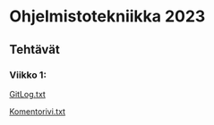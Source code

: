 # Ohjelmistotekniikka 2023

## Tehtävät

### Viikko 1:

[GitLog.txt](https://github.com/Ro0pE/ot-harjoitustyo/blob/master/laskarit/viikko1/gitlog.txt)

[Komentorivi.txt](https://github.com/Ro0pE/ot-harjoitustyo/blob/master/laskarit/viikko1/komentorivi.txt)
